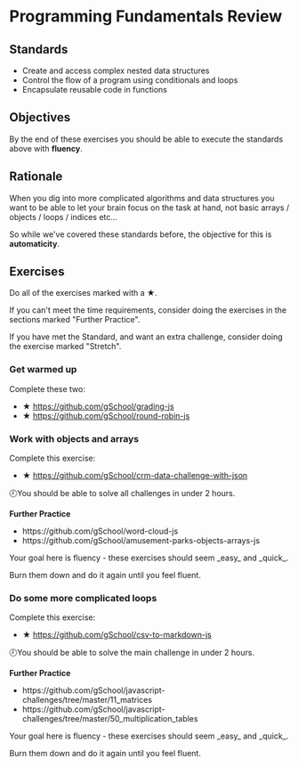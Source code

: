 # Programming Fundamentals Review

## Standards

- Create and access complex nested data structures
- Control the flow of a program using conditionals and loops
- Encapsulate reusable code in functions

## Objectives

By the end of these exercises you should be able to execute the standards above with **fluency**.

## Rationale

When you dig into more complicated algorithms and data structures you want to be able to let your brain focus on the task at hand, not basic arrays / objects / loops / indices etc...

So while we've covered these standards before, the objective for this is **automaticity**.

## Exercises

Do all of the exercises marked with a ★.

If you can't meet the time requirements, consider doing the exercises in the sections marked "Further Practice".

If you have met the Standard, and want an extra challenge, consider doing the exercise marked "Stretch".

### Get warmed up

Complete these two:

- ★ https://github.com/gSchool/grading-js
- ★ https://github.com/gSchool/round-robin-js

### Work with objects and arrays

Complete this exercise:

- ★ https://github.com/gSchool/crm-data-challenge-with-json

🕗You should be able to solve all challenges in under 2 hours.

<div class="alert alert-warning">
  <p><strong>Further Practice</strong></p>

  <ul>
    <li>https://github.com/gSchool/word-cloud-js</li>
    <li>https://github.com/gSchool/amusement-parks-objects-arrays-js</li>
  </ul>

  <p>Your goal here is fluency - these exercises should seem _easy_ and _quick_.</p>

  <p>Burn them down and do it again until you feel fluent.</p>
</div>

### Do some more complicated loops

Complete this exercise:

- ★ https://github.com/gSchool/csv-to-markdown-js

🕗You should be able to solve the main challenge in under 2 hours.

<div class="alert alert-warning">
  <p><strong>Further Practice</strong></p>

  <ul>
    <li>https://github.com/gSchool/javascript-challenges/tree/master/11_matrices</li>
    <li>https://github.com/gSchool/javascript-challenges/tree/master/50_multiplication_tables</li>
  </ul>

  <p>Your goal here is fluency - these exercises should seem _easy_ and _quick_.</p>

  <p>Burn them down and do it again until you feel fluent.</p>
</div>
